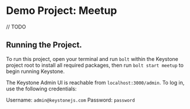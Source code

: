 # Demo Project: Meetup

// TODO

## Running the Project.

To run this project, open your terminal and run `bolt` within the Keystone project root to install all required packages, then run `bolt start meetup` to begin running Keystone.

The Keystone Admin UI is reachable from `localhost:3000/admin`. To log in, use the following credentials:

Username: `admin@keystonejs.com`
Password: `password`
